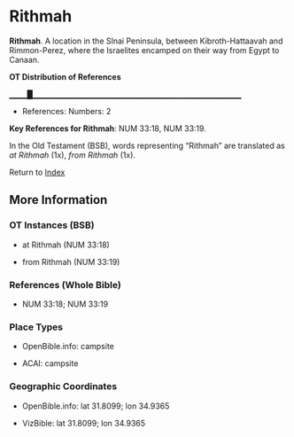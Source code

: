 # Rithmah
**Rithmah**. 
A location in the SInai Peninsula, between Kibroth-Hattaavah and Rimmon-Perez, where the Israelites encamped on their way from Egypt to Canaan. 


**OT Distribution of References**

▁▁▁█▁▁▁▁▁▁▁▁▁▁▁▁▁▁▁▁▁▁▁▁▁▁▁▁▁▁▁▁▁▁▁▁▁▁▁
* References: Numbers: 2



**Key References for Rithmah**: 
NUM 33:18, NUM 33:19. 


In the Old Testament (BSB), words representing “Rithmah” are translated as 
*at Rithmah* (1x), *from Rithmah* (1x). 




Return to [Index](00-Index.md)

## More Information

### OT Instances (BSB)

* at Rithmah (NUM 33:18)

* from Rithmah (NUM 33:19)



### References (Whole Bible)

* NUM 33:18; NUM 33:19


### Place Types

* OpenBible.info: campsite

* ACAI: campsite



### Geographic Coordinates

* OpenBible.info: lat 31.8099; lon 34.9365

* VizBible: lat 31.8099; lon 34.9365




